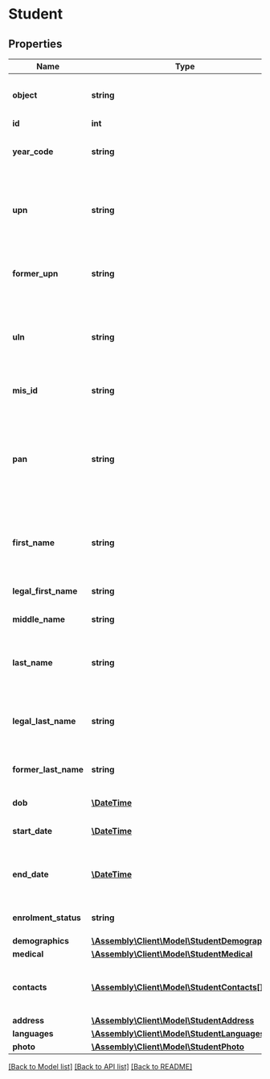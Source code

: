 # Student

## Properties
Name | Type | Description | Notes
------------ | ------------- | ------------- | -------------
**object** | **string** | Descriminator | [optional] [default to 'student']
**id** | **int** | Internal stable ID | [optional] 
**year_code** | **string** | The year group the student currently belongs to | [optional] 
**upn** | **string** | Unique Pupil Number (UPN) - a DfE-mandated 13-character code that identifies each pupil | [optional] 
**former_upn** | **string** | The previous UPN where a pupil has held another UPN whilst at a school | [optional] 
**uln** | **string** | Unique Learner Number (ULN) - a LRS-mandated 10-character code that identifies each pupil | [optional] 
**mis_id** | **string** | The ID of a student from the MIS | [optional] 
**pan** | **string** | A student&#39;s \&quot;pupil admission number\&quot;. This field is often exposed in the front end of the MIS, and may be the same as &#x60;mis_id&#x60; | [optional] 
**first_name** | **string** | The first name the student wishes to go by, may be the same as &#x60;legal_first_name&#x60; | [optional] 
**legal_first_name** | **string** | The legal first name of the student | [optional] 
**middle_name** | **string** | The middle name of the student | [optional] 
**last_name** | **string** | The last name the student wishes to go by, may be the same as &#x60;legal_last_name&#x60; | [optional] 
**legal_last_name** | **string** | The legal first name of the student, may be the same as &#x60;legal_last_name&#x60; | [optional] 
**former_last_name** | **string** | The former last name of the student, may be &#x60;null&#x60; | [optional] 
**dob** | [**\DateTime**](\DateTime.md) | The date of birth of the student | [optional] 
**start_date** | [**\DateTime**](\DateTime.md) | The date that the student first joined the school | [optional] 
**end_date** | [**\DateTime**](\DateTime.md) | The date that the student left the school, or &#x60;null&#x60; if still a current student | [optional] 
**enrolment_status** | **string** | The enrolment status of the student | [optional] 
**demographics** | [**\Assembly\Client\Model\StudentDemographics**](StudentDemographics.md) |  | [optional] 
**medical** | [**\Assembly\Client\Model\StudentMedical**](StudentMedical.md) |  | [optional] 
**contacts** | [**\Assembly\Client\Model\StudentContacts[]**](StudentContacts.md) | A list of contact IDs which are associated with this student, and their relationship | [optional] 
**address** | [**\Assembly\Client\Model\StudentAddress**](StudentAddress.md) |  | [optional] 
**languages** | [**\Assembly\Client\Model\StudentLanguages**](StudentLanguages.md) |  | [optional] 
**photo** | [**\Assembly\Client\Model\StudentPhoto**](StudentPhoto.md) |  | [optional] 

[[Back to Model list]](../README.md#documentation-for-models) [[Back to API list]](../README.md#documentation-for-api-endpoints) [[Back to README]](../README.md)


